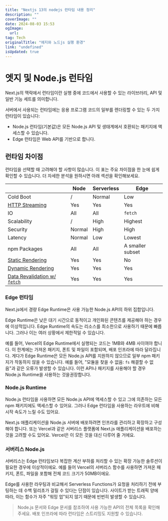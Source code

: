 ```yaml
---
title: "Nextjs 13의 nodejs 런타임 내용 정리"
description: ""
coverImage: ""
date: 2024-08-03 15:53
ogImage: 
  url: 
tag: Tech
originalTitle: "에지와 노드js 실행 환경"
link: "undefined"
isUpdated: true
---
```






# 엣지 및 Node.js 런타임

Next.js의 맥락에서 런타임이란 실행 중에 코드에서 사용할 수 있는 라이브러리, API 및 일반 기능 세트를 의미합니다.

서버에서 사용되는 런타임에는 응용 프로그램 코드의 일부를 렌더링할 수 있는 두 가지 런타임이 있습니다:

- Node.js 런타임(기본값)은 모든 Node.js API 및 생태계에서 호환되는 패키지에 액세스할 수 있습니다.
- Edge 런타임은 Web API를 기반으로 합니다.

<div class="content-ad"></div>

## 런타임 차이점

런타임을 선택할 때 고려해야 할 사항이 많습니다. 이 표는 주요 차이점을 한 눈에 쉽게 확인할 수 있습니다. 더 자세한 분석을 원하시면 아래 섹션을 확인해보세요.

|                                                                                                                                       | Node   | Serverless | Edge             |
| ------------------------------------------------------------------------------------------------------------------------------------- | ------ | ---------- | ---------------- |
| Cold Boot                                                                                                                             | /      | Normal     | Low              |
| [HTTP Streaming](/docs/app/building-your-application/routing/loading-ui-and-streaming)                                                | Yes    | Yes        | Yes              |
| IO                                                                                                                                    | All    | All        | `fetch`          |
| Scalability                                                                                                                           | /      | High       | Highest          |
| Security                                                                                                                              | Normal | High       | High             |
| Latency                                                                                                                               | Normal | Low        | Lowest           |
| npm Packages                                                                                                                          | All    | All        | A smaller subset |
| [Static Rendering](/docs/app/building-your-application/rendering/server-components#static-rendering-default)                          | Yes    | Yes        | No               |
| [Dynamic Rendering](/docs/app/building-your-application/rendering/server-components#dynamic-rendering)                                | Yes    | Yes        | Yes              |
| [Data Revalidation w/ `fetch`](/docs/app/building-your-application/data-fetching/fetching-caching-and-revalidating#revalidating-data) | Yes    | Yes        | Yes              |

### Edge 런타임

<div class="content-ad"></div>

Next.js에서 경량 Edge Runtime은 사용 가능한 Node.js API의 하위 집합입니다.

Edge Runtime은 낮은 대기 시간으로 동적이고 개인화된 콘텐츠를 제공해야 하는 경우에 이상적입니다. Edge Runtime의 속도는 리소스를 최소한으로 사용하기 때문에 빠릅니다. 그러나 이는 여러 상황에서 제한적일 수 있습니다.

예를 들어, Vercel의 Edge Runtime에서 실행되는 코드는 1MB와 4MB 사이여야 합니다. 이 한계에는 가져온 패키지, 폰트 및 파일이 포함되며, 배포 인프라에 따라 달라집니다. 게다가 Edge Runtime은 모든 Node.js API를 지원하지 않으므로 일부 npm 패키지가 작동하지 않을 수 있습니다. 예를 들어, "모듈을 찾을 수 없음: `fs` 해결할 수 없음"과 같은 오류가 발생할 수 있습니다. 이런 API나 패키지를 사용해야 할 경우 Node.js Runtime을 사용하는 것을권장합니다.

### Node.js Runtime

<div class="content-ad"></div>

Node.js 런타임을 사용하면 모든 Node.js API에 액세스할 수 있고 그에 의존하는 모든 npm 패키지에도 액세스할 수 있어요. 그러나 Edge 런타임을 사용하는 라우트에 비해 시작 속도가 느릴 수도 있어요.

Next.js 애플리케이션을 Node.js 서버에 배포하려면 인프라를 관리하고 확장하고 구성해야 합니다. 또는 Vercel과 같은 서버리스 플랫폼에 Next.js 애플리케이션을 배포하는 것을 고려할 수도 있어요. Vercel은 이 모든 것을 대신 다루어 줄 거에요.

### 서버리스 Node.js

서버리스는 Edge 런타임보다 복잡한 계산 부하를 처리할 수 있는 확장 가능한 솔루션이 필요한 경우에 이상적이에요. 예를 들어 Vercel의 서버리스 함수를 사용하면 가져온 패키지, 폰트, 파일을 포함해 전체 코드 크기가 50MB이에요.

<div class="content-ad"></div>

Edge를 사용한 라우팅과 비교해서 Serverless Functions가 요청을 처리하기 전에 부팅하는 데 수백 밀리초가 걸릴 수 있다는 단점이 있습니다. 사이트가 받는 트래픽 양에 따라, 이는 함수가 자주 "워밍 업"되지 않기 때문에 빈번히 발생할 수 있습니다.

> Node.js 문서와 Edge 문서를 참조하여 사용 가능한 API의 전체 목록을 확인해주세요. 배포 인프라에 따라 런타임은 스트리밍도 지원할 수 있습니다.

<div class="content-ad"></div>
